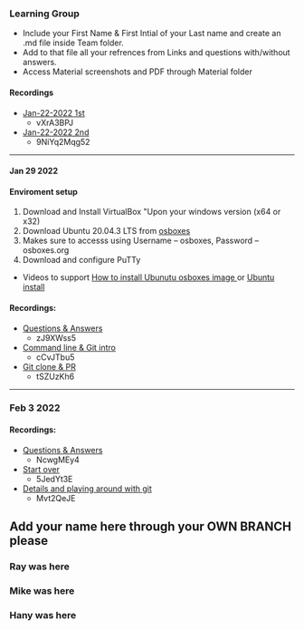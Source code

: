  ### Learning Group
- Include your First Name & First Intial of your Last name and create an .md file inside Team folder.
- Add to that file all your refrences from Links and questions with/without answers.
- Access Material screenshots and PDF through Material folder
#### Recordings
- [Jan-22-2022 1st](https://ibm.webex.com/ibm/ldr.php?RCID=6a9a45a2f8f5bd1d78e7b73ee3600d14)
    - vXrA3BPJ
- [Jan-22-2022 2nd](https://ibm.webex.com/ibm/ldr.php?RCID=36aa0a83ca3dfe80a1a4d2f18964f907)
    - 9NiYq2Mqg52  
---
#### Jan 29 2022
#### Enviroment setup
1. Download and Install VirtualBox "Upon your windows version (x64 or x32)
2. Download Ubuntu 20.04.3 LTS from [osboxes](https://www.osboxes.org/?s=20.04.3+LTS&post_type=post)
3. Makes sure to accesss using Username – osboxes, Password – osboxes.org
4. Download and configure PuTTy

- Videos to support [How to install Ubunutu osboxes image ](https://www.youtube.com/watch?v=x5MhydijWmc)
or [Ubuntu install](https://www.youtube.com/watch?v=xg5Wvi_Bu1Y) 

#### Recordings: 
- [Questions & Answers](https://ibm.webex.com/ibm/ldr.php?RCID=c318b330f7a726bbea8269735d95a6fe)
    - zJ9XWss5
- [Command line & Git intro](https://ibm.webex.com/ibm/ldr.php?RCID=319dfa6496f5a2143e4dc36e7a6a8fe5)
    - cCvJTbu5
- [Git clone & PR](https://ibm.webex.com/ibm/ldr.php?RCID=842907eabbc86d8578766df905ea520a)
    - tSZUzKh6
---
### Feb 3 2022 
#### Recordings:
- [Questions & Answers](https://ibm.webex.com/ibm/ldr.php?RCID=a45f7def6e9318388a91d02bf3e358c7)
    - NcwgMEy4
- [Start over](https://ibm.webex.com/ibm/ldr.php?RCID=a564c557f05294c266bfd3b8faa63eda)
    - 5JedYt3E
- [Details and playing around with git](https://ibm.webex.com/ibm/ldr.php?RCID=71d6de918327736364b0bef2de2b27fe) 
    - Mvt2QeJE
## Add your name here through your OWN BRANCH please
### Ray was here
### Mike was here
### Hany was here
